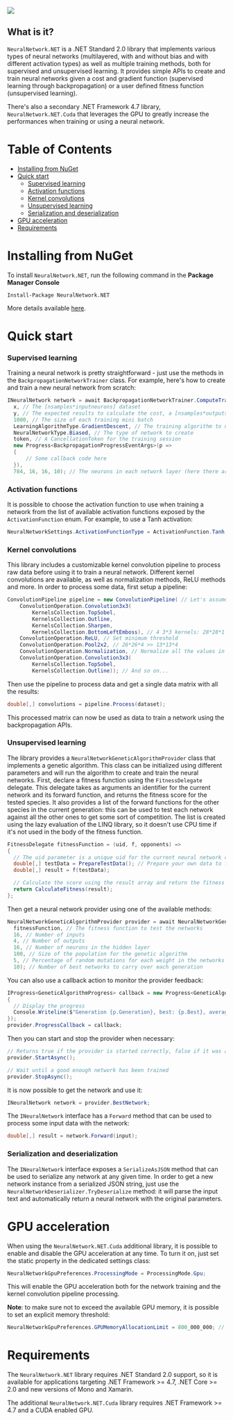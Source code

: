 ![](http://i.pi.gy/8ZDDE.png)

## What is it?
`NeuralNetwork.NET` is a .NET Standard 2.0 library that implements various types of neural networks (multilayered, with and without bias and with different activation types) as well as multiple training methods, both for supervised and unsupervised learning.
It provides simple APIs to create and train neural networks given a cost and gradient function (supervised learning through backpropagation) or a user defined fitness function (unsupervised learning).

There's also a secondary .NET Framework 4.7 library, `NeuralNetwork.NET.Cuda` that leverages the GPU to greatly increase the performances when training or using a neural network.

# Table of Contents

- [Installing from NuGet](#installing-from-nuget)
- [Quick start](#quick-start)
  - [Supervised learning](#supervised-learning) 
  - [Activation functions](#activation-functions)
  - [Kernel convolutions](#kernel-convolutions)
  - [Unsupervised learning](#unsupervised-learning)
  - [Serialization and deserialization](#serialization-and-deserialization)
- [GPU acceleration](#gpu-acceleration)
- [Requirements](#requirements)

# Installing from NuGet

To install `NeuralNetwork.NET`, run the following command in the **Package Manager Console**

```
Install-Package NeuralNetwork.NET
```

More details available [here](https://www.nuget.org/packages/NeuralNetwork.NET/).

# Quick start

### Supervised learning

Training a neural network is pretty straightforward - just use the methods in the `BackpropagationNetworkTrainer` class. For example, here's how to create and train a new neural network from scratch:

```C#
INeuralNetwork network = await BackpropagationNetworkTrainer.ComputeTrainedNetworkAsync(
  x, // The [nsamples*inputneurons] dataset
  y, // The expected results to calculate the cost, a [nsamples*outputsize] matrix
  1000, // The size of each training mini batch
  LearningAlgorithmType.GradientDescent, // The training algorithm to use
  NeuralNetworkType.Biased, // The type of network to create
  token, // A CancellationToken for the training session
  new Progress<BackpropagationProgressEventArgs>(p =>
  {
      // Some callback code here
  }),
  784, 16, 16, 10); // The neurons in each network layer (here there are two 16-neurons hidden layers)
```

### Activation functions

It is possible to choose the activation function to use when training a network from the list of available activation functions exposed by the `ActivationFunction` enum. For example, to use a Tanh activation:

```C#
NeuralNetworkSettings.ActivationFunctionType = ActivationFunction.Tanh;
```

### Kernel convolutions

This library includes a customizable kernel convolution pipeline to process raw data before using it to train a neural network. Different kernel convolutions are available, as well as normalization methods, ReLU methods and more.
In order to process some data, first setup a pipeline:

```C#
ConvolutionPipeline pipeline = new ConvolutionPipeline( // Let's assume the source data matrix is 28*28
    ConvolutionOperation.Convolution3x3( 
        KernelsCollection.TopSobel,
        KernelsCollection.Outline,
        KernelsCollection.Sharpen,
        KernelsCollection.BottomLeftEmboss), // 4 3*3 kernels: 28*28*1 pixels >> 26*26*4
    ConvolutionOperation.ReLU, // Set minimum threshold
    ConvolutionOperation.Pool2x2, // 26*26*4 >> 13*13*4
    ConvolutionOperation.Normalization, // Normalize all the values in the [0..1] range
    ConvolutionOperation.Convolution3x3( 
        KernelsCollection.TopSobel,
        KernelsCollection.Outline)); // And so on...
```

Then use the pipeline to process data and get a single data matrix with all the results:

```C#
double[,] convolutions = pipeline.Process(dataset);
```

This processed matrix can now be used as data to train a network using the backpropagation APIs.

### Unsupervised learning

The library provides a `NeuralNetworkGeneticAlgorithmProvider` class that implements a genetic algorithm. This class can be initialized using different parameters and will run the algorithm to create and train the neural networks.
First, declare a fitness function using the `FitnessDelegate` delegate.
This delegate takes as arguments an identifier for the current network and its forward function, and returns the fitness score for the tested species.
It also provides a list of the forward functions for the other species in the current generation: this can be used to test each network against all the other ones to get some sort of competition.
The list is created using the lazy evaluation of the LINQ library, so it doesn't use CPU time if it's not used in the body of the fitness function.

```C#
FitnessDelegate fitnessFunction = (uid, f, opponents) =>
{
  // The uid parameter is a unique uid for the current neural network calling the fitness function
  double[,] testData = PrepareTestData(); // Prepare your own data to feed the neural network
  double[,] result = f(testData);

  // Calculate the score using the result array and return the fitness value
  return CalculateFitness(result);
};
```

Then get a neural network provider using one of the available methods:

```C#
NeuralNetworkGeneticAlgorithmProvider provider = await NeuralNetworkGeneticAlgorithmProvider.NewSingleLayerPerceptronProviderAsync(
  fitnessFunction, // The fitness function to test the networks
  16, // Number of inputs
  4, // Number of outputs
  16, // Number of neurons in the hidden layer
  100, // Size of the population for the genetic algorithm
  5, // Percentage of random mutations for each weight in the networks
  10); // Number of best networks to carry over each generation
```

You can also use a callback action to monitor the provider feedback:

```C#
IProgress<GeneticAlgorithmProgress> callback = new Progress<GeneticAlgorithmProgress>(p =>
{
  // Display the progress
  Console.Writeline($"Generation {p.Generation}, best: {p.Best}, average: {p.Average}, all time best score: {p.AllTimeBest}");
});
provider.ProgressCallback = callback;
```
    
Then you can start and stop the provider when necessary:

```C#
// Returns true if the provider is started correctly, false if it was already running
provider.StartAsync();

// Wait until a good enough network has been trained
provider.StopAsync();
```
    
It is now possible to get the network and use it:

```C#
INeuralNetwork network = provider.BestNetwork;
```
    
The `INeuralNetwork` interface has a `Forward` method that can be used to process some input data with the network:

```C#
double[,] result = network.Forward(input);
```

### Serialization and deserialization

The `INeuralNetwork` interface exposes a `SerializeAsJSON` method that can be used to serialize any network at any given time.
In order to get a new network instance from a serialized JSON string, just use the `NeuralNetworkDeserializer.TryDeserialize` method: it will parse the input text and automatically return a neural network with the original parameters.

# GPU acceleration

When using the `NeuralNetwork.NET.Cuda` additional library, it is possible to enable and disable the GPU acceleration at any time. To turn it on, just set the static property in the dedicated settings class:

```C#
NeuralNetworkGpuPreferences.ProcessingMode = ProcessingMode.Gpu;
```

This will enable the GPU acceleration both for the network training and the kernel convolution pipeline processing.

**Note**: to make sure not to exceed the available GPU memory, it is possible to set an explicit memory threshold:

```C#
NeuralNetworkGpuPreferences.GPUMemoryAllocationLimit = 800_000_000; // ~800MB
```

# Requirements

The `NeuralNetwork.NET` library requires .NET Standard 2.0 support, so it is available for applications targeting .NET Framework >= 4.7, .NET Core >= 2.0 and new versions of Mono and Xamarin.

The additional `NeuralNetwork.NET.Cuda` library requires .NET Framework >= 4.7 and a CUDA enabled GPU.




